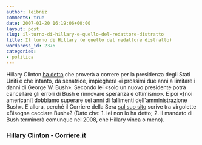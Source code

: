 ```yaml
---
author: leibniz
comments: true
date: 2007-01-20 16:19:06+00:00
layout: post
slug: il-turno-di-hillary-e-quello-del-redattore-distratto
title: Il turno di Hillary (e quello del redattore distratto)
wordpress_id: 2376
categories:
- politica
---
```


Hillary Clinton [ha detto](http://www.hillaryclinton.com/feature/in/) che proverà a correre per la presidenza degli Stati Uniti e che intanto, da senatrice, impiegherà «i prossimi due anni a limitare i danni di George W. Bush». Secondo lei «solo un nuovo presidente potrà cancellare gli errori di Bush e rinnovare speranza e ottimismo». E poi «[noi americani] dobbiamo superare sei anni di fallimenti dell'amministrazione Bush». E allora, perché il Corriere della Sera [sul suo sito](http://www.corriere.it/Primo_Piano/Esteri/2007/01_Gennaio/20/hillary.shtml) scrive tra virgolette «Bisogna cacciare Bush»? (Dato che: 1. lei non lo ha detto; 2. Il mandato di Bush terminerà comunque nel 2008, che Hillary vinca o meno).

### Hillary Clinton - Corriere.it
